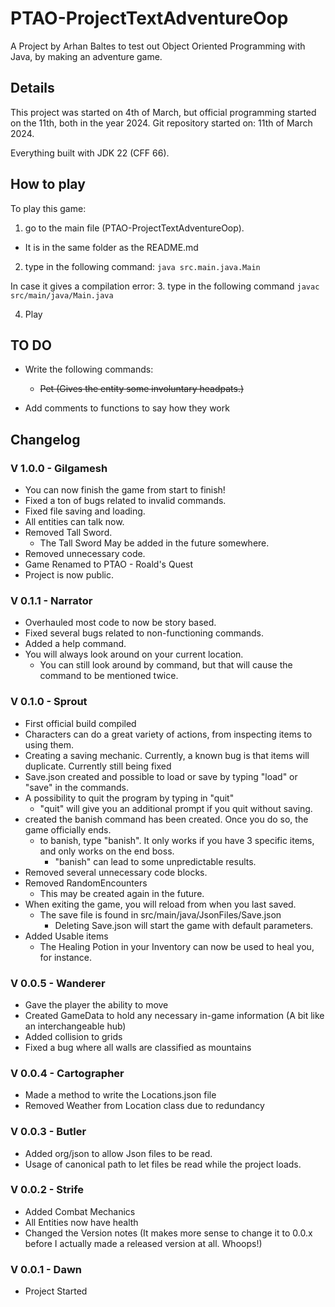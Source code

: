 # PTAO-ProjectTextAdventureOop
A Project by Arhan Baltes to test out Object Oriented Programming with Java, by making an adventure game.

## Details

This project was started on 4th of March, but official programming started on the 11th, both in the year 2024.
Git repository started on: 11th of March 2024.

Everything built with JDK 22 (CFF 66).

## How to play

To play this game:
1. go to the main file (PTAO-ProjectTextAdventureOop).
 - It is in the same folder as the README.md
2. type in the following command: `java src.main.java.Main`

In case it gives a compilation error:
3. type in the following command `javac src/main/java/Main.java`

4. Play

## TO DO

- Write the following commands:
    - ~~Pet (Gives the entity some involuntary headpats.)~~

- Add comments to functions to say how they work

## Changelog

### V 1.0.0 - Gilgamesh
 - You can now finish the game from start to finish!
 - Fixed a ton of bugs related to invalid commands.
 - Fixed file saving and loading.
 - All entities can talk now.
 - Removed Tall Sword.
    - The Tall Sword May be added in the future somewhere.
 - Removed unnecessary code.
 - Game Renamed to PTAO - Roald's Quest
 - Project is now public.

### V 0.1.1 - Narrator
 - Overhauled most code to now be story based.
 - Fixed several bugs related to non-functioning commands.
 - Added a help command.
 - You will always look around on your current location.
    - You can still look around by command, but that will cause the command to be mentioned twice.

### V 0.1.0 - Sprout
 - First official build compiled
 - Characters can do a great variety of actions, from inspecting items to using them.
 - Creating a saving mechanic. Currently, a known bug is that items will duplicate. Currently still being fixed
 - Save.json created and possible to load or save by typing "load" or "save" in the commands.
 - A possibility to quit the program by typing in "quit"
    - "quit" will give you an additional prompt if you quit without saving.
 - created the banish command has been created. Once you do so, the game officially ends.
    - to banish, type "banish". It only works if you have 3 specific items, and only works on the end boss.
        - "banish" can lead to some unpredictable results.
 - Removed several unnecessary code blocks.
 - Removed RandomEncounters
    - This may be created again in the future. 
 - When exiting the game, you will reload from when you last saved.
    - The save file is found in src/main/java/JsonFiles/Save.json
        - Deleting Save.json will start the game with default parameters.
 - Added Usable items
    - The Healing Potion in your Inventory can now be used to heal you, for instance.

### V 0.0.5 - Wanderer
 - Gave the player the ability to move
 - Created GameData to hold any necessary in-game information (A bit like an interchangeable hub)
 - Added collision to grids
 - Fixed a bug where all walls are classified as mountains

### V 0.0.4 - Cartographer
 - Made a method to write the Locations.json file
 - Removed Weather from Location class due to redundancy

### V 0.0.3 - Butler
 - Added org/json to allow Json files to be read.
 - Usage of canonical path to let files be read while the project loads.

### V 0.0.2 - Strife
 - Added Combat Mechanics
 - All Entities now have health
 - Changed the Version notes (It makes more sense to change it to 0.0.x before I actually made a released version at all. Whoops!)

### V 0.0.1 - Dawn
 - Project Started
